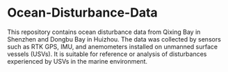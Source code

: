 # Ocean-Disturbance-Data
This repository contains ocean disturbance data from Qixing Bay in Shenzhen and Dongbu Bay in Huizhou. The data was collected by sensors such as RTK GPS, IMU, and anemometers installed on unmanned surface vessels (USVs). It is suitable for reference or analysis of disturbances experienced by USVs in the marine environment.
